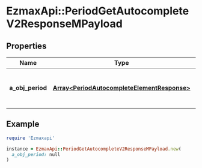 # EzmaxApi::PeriodGetAutocompleteV2ResponseMPayload

## Properties

| Name | Type | Description | Notes |
| ---- | ---- | ----------- | ----- |
| **a_obj_period** | [**Array&lt;PeriodAutocompleteElementResponse&gt;**](PeriodAutocompleteElementResponse.md) | An array of Period autocomplete element response. |  |

## Example

```ruby
require 'Ezmaxapi'

instance = EzmaxApi::PeriodGetAutocompleteV2ResponseMPayload.new(
  a_obj_period: null
)
```

